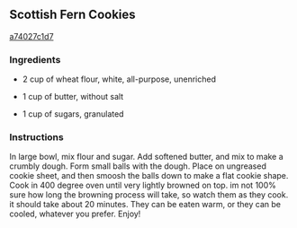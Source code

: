 ## Scottish Fern Cookies

[a74027c1d7](http://www.food.com/recipe/scottish-fern-cookies-50608)

### Ingredients

 - 2 cup of wheat flour, white, all-purpose, unenriched

 - 1 cup of butter, without salt

 - 1 cup of sugars, granulated

### Instructions

In large bowl, mix flour and sugar. Add softened butter, and mix to make a crumbly dough. Form small balls with the dough. Place on ungreased cookie sheet, and then smoosh the balls down to make a flat cookie shape. Cook in 400 degree oven until very lightly browned on top. im not 100% sure how long the browning process will take, so watch them as they cook. it should take about 20 minutes. They can be eaten warm, or they can be cooled, whatever you prefer. Enjoy!